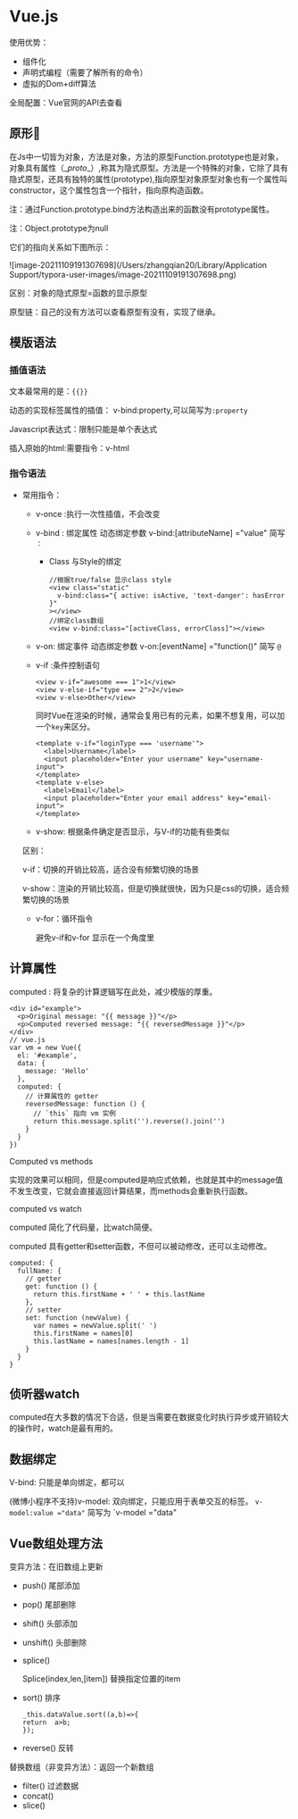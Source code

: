 # Vue.js

使用优势：

* 组件化
* 声明式编程（需要了解所有的命令）
* 虚拟的Dom+diff算法

全局配置：Vue官网的API去查看

## 原形🌟

在Js中一切皆为对象，方法是对象，方法的原型Function.prototype也是对象，对象具有属性（\__proto__）,称其为隐式原型。方法是一个特殊的对象，它除了具有隐式原型，还具有独特的属性(prototype),指向原型对象原型对象也有一个属性叫constructor，这个属性包含一个指针，指向原构造函数。

注：通过Function.prototype.bind方法构造出来的函数没有prototype属性。

注：Object.prototype为null

它们的指向关系如下图所示：

![image-20211109191307698](/Users/zhangqian20/Library/Application Support/typora-user-images/image-20211109191307698.png)

区别：对象的隐式原型=函数的显示原型

原型链：自己的没有方法可以查看原型有没有，实现了继承。

## 模版语法

### 插值语法

文本最常用的是：`{{}}`

动态的实现标签属性的插值： v-bind:property,可以简写为`:property`

Javascript表达式：限制只能是单个表达式

插入原始的html:需要指令：v-html

### 指令语法

* 常用指令：
  - v-once :执行一次性插值，不会改变
  
  - v-bind : 绑定属性  动态绑定参数 v-bind:[attributeName] ="value"  简写` ：`
  
    - Class 与Style的绑定
  
      ```vue
      //根据true/false 显示class style
      <view class="static"
        v-bind:class="{ active: isActive, 'text-danger': hasError }"
      ></view>
      //绑定class数组
      <view v-bind:class="[activeClass, errorClass]"></view>
      ```
  
  - v-on: 绑定事件 动态绑定参数 v-on:[eventName] ="function()"    简写 `@`
  
  - v-if :条件控制语句
  
    ```vue
    <view v-if="awesome === 1">1</view>
    <view v-else-if="type === 2">2</view>
    <view v-else>Other</view>
    ```
  
    同时Vue在渲染的时候，通常会复用已有的元素，如果不想复用，可以加一个`key`来区分。
  
    ```vue
    <template v-if="loginType === 'username'">
      <label>Username</label>
      <input placeholder="Enter your username" key="username-input">
    </template>
    <template v-else>
      <label>Email</label>
      <input placeholder="Enter your email address" key="email-input">
    </template>
    ```
  
  -  v-show: 根据条件确定是否显示，与V-if的功能有些类似
  
    区别：
  
    v-if：切换的开销比较高，适合没有频繁切换的场景
  
    v-show：渲染的开销比较高，但是切换就很快，因为只是css的切换，适合频繁切换的场景
  
  - v-for：循环指令
  
    避免v-if和v-for 显示在一个角度里

## 计算属性

computed : 将复杂的计算逻辑写在此处，减少模版的厚重。

```vue
<div id="example">
  <p>Original message: "{{ message }}"</p>
  <p>Computed reversed message: "{{ reversedMessage }}"</p>
</div>
// vue.js
var vm = new Vue({
  el: '#example',
  data: {
    message: 'Hello'
  },
  computed: {
    // 计算属性的 getter
    reversedMessage: function () {
      // `this` 指向 vm 实例
      return this.message.split('').reverse().join('')
    }
  }
})
```

Computed vs methods

实现的效果可以相同，但是computed是响应式依赖，也就是其中的message值不发生改变，它就会直接返回计算结果，而methods会重新执行函数。

computed  vs  watch

computed 简化了代码量，比watch简便。

computed  具有getter和setter函数，不但可以被动修改，还可以主动修改。

```vue
computed: {
  fullName: {
    // getter
    get: function () {
      return this.firstName + ' ' + this.lastName
    },
    // setter
    set: function (newValue) {
      var names = newValue.split(' ')
      this.firstName = names[0]
      this.lastName = names[names.length - 1]
    }
  }
}
```

## 侦听器watch

computed在大多数的情况下合适，但是当需要在数据变化时执行异步或开销较大的操作时，watch是最有用的。

## 数据绑定

V-bind: 只能是单向绑定，都可以

(微博小程序不支持)v-model: 双向绑定，只能应用于表单交互的标签。 `v-model:value ="data"` 简写为 `v-model ="data"

## Vue数组处理方法

变异方法：在旧数组上更新

- push() 尾部添加

- pop() 尾部删除

- shift() 头部添加

- unshift() 头部删除

- splice()

  Splice(index,len,[item]) 替换指定位置的item

- sort() 排序 

  ```vue
  _this.dataValue.sort((a,b)=>{
  return  a>b;
  });
  ```

- reverse() 反转

替换数组（非变异方法）：返回一个新数组

* filter() 过滤数据
* concat()
* slice()



